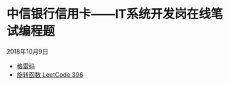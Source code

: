 # 中信银行信用卡——IT系统开发岗在线笔试编程题

2018年10月9日
+ [格雷码](https://github.com/houwanle/Algorithms/blob/master/Online%20programming/ZhongXinYinHang_20181009/First.java)
+ [旋转函数 LeetCode 396](https://github.com/houwanle/Algorithms/blob/master/Online%20programming/ZhongXinYinHang_20181009/Second.java)
